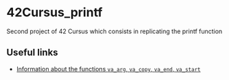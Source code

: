 # 42Cursus_printf
Second project of 42 Cursus which consists in replicating the printf function


## Useful links

- [Information about the functions `va_arg`, `va_copy`, `va_end`, `va_start`](https://learn.microsoft.com/es-es/cpp/c-runtime-library/reference/va-arg-va-copy-va-end-va-start?view=msvc-170)

